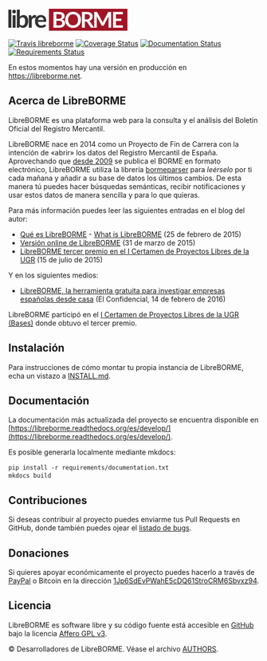 ![logo libreborme](libreborme/static/libreborme_logo.png)

[![Travis libreborme](https://travis-ci.org/PabloCastellano/libreborme.svg?branch=master)](https://travis-ci.org/PabloCastellano/libreborme)
[![Coverage Status](https://coveralls.io/repos/github/PabloCastellano/libreborme/badge.svg?branch=master)](https://coveralls.io/github/PabloCastellano/libreborme?branch=master)
[![Documentation Status](https://readthedocs.org/projects/libreborme/badge/?version=latest)](https://readthedocs.org/projects/libreborme/?badge=latest)
[![Requirements Status](https://requires.io/github/PabloCastellano/libreborme/requirements.svg?branch=master)](https://requires.io/github/PabloCastellano/libreborme/requirements/?branch=master)

En estos momentos hay una versión en producción en https://libreborme.net.

Acerca de LibreBORME
----------------

LibreBORME es una plataforma web para la consulta y el análisis del Boletín Oficial del Registro Mercantil.

LibreBORME nace en 2014 como un Proyecto de Fin de Carrera con la intención de «abrir» los datos del Registro Mercantil de España.
Aprovechando que [desde 2009](https://elpais.com/diario/2008/01/03/ciberpais/1199330666_850215.html)
se publica el BORME en formato electrónico, LibreBORME utiliza la librería [bormeparser](https://github.com/PabloCastellano/bormeparser/)
para *leérselo* por ti cada mañana y añadir a su base de datos los últimos cambios. De esta manera tú puedes hacer búsquedas semánticas,
recibir notificaciones y usar estos datos de manera sencilla y para lo que quieras.

Para más información puedes leer las siguientes entradas en el blog del autor:
- [Qué es LibreBORME](https://pablog.me/blog/2015/02/que-es-libreborme/) - [What is LibreBORME](https://pablog.me/que-es-libreborme-en.html) (25 de febrero de 2015)
- [Versión online de LibreBORME](https://pablog.me/blog/2015/03/version-online-de-libreborme/) (31 de marzo de 2015)
- [LibreBORME tercer premio en el I Certamen de Proyectos Libres de la UGR](https://pablog.me/blog/2015/07/libreborme-tercer-premio-en-el-i-certamen-de-proyectos-libres-de-la-ugr/) (15 de julio de 2015)

Y en los siguientes medios:
- [LibreBORME, la herramienta gratuita para investigar empresas españolas desde casa](https://www.elconfidencial.com/tecnologia/2016-02-14/libreborme-la-herramienta-gratuita-para-investigar-empresas-espanolas-desde-casa_1151596/) (El Confidencial, 14 de febrero de 2016)

LibreBORME participó en el [I Certamen de Proyectos Libres de la UGR](http://osl.ugr.es/2014/09/26/premios-a-proyectos-libres-de-la-ugr/) [(Bases)](http://osl.ugr.es/bases-de-los-premios-a-proyectos-libres-de-la-ugr/) donde obtuvo el tercer premio.

Instalación
-----------

Para instrucciones de cómo montar tu propia instancia de LibreBORME, echa un vistazo a [INSTALL.md](INSTALL.md).

Documentación
-------------

La documentación más actualizada del proyecto se encuentra disponible en [https://libreborme.readthedocs.org/es/develop/](https://libreborme.readthedocs.org/es/develop/).

Es posible generarla localmente mediante mkdocs:

    pip install -r requirements/documentation.txt
    mkdocs build

Contribuciones
--------------

Si deseas contribuir al proyecto puedes enviarme tus Pull Requests en GitHub, donde también
puedes ojear el [listado de bugs](https://github.com/PabloCastellano/libreborme/issues).

Donaciones
----------

Si quieres apoyar económicamente el proyecto puedes hacerlo a través de [PayPal](https://www.paypal.com/cgi-bin/webscr?cmd=_donations&business=contacto%40libreborme%2enet&lc=ES&item_name=LibreBORME&item_number=Servicio%20web&currency_code=EUR&bn=PP%2dDonationsBF%3abtn_donate_LG%2egif%3aNonHosted) o Bitcoin en la dirección [1Jp6SdEvPWahE5cDQ61StroCRM6Sbvxz94](https://blockchain.info/address/1Jp6SdEvPWahE5cDQ61StroCRM6Sbvxz94).

Licencia
--------

LibreBORME es software libre y su código fuente está accesible en [GitHub](https://github.com/PabloCastellano/libreborme) bajo la licencia [Affero GPL v3](https://www.gnu.org/licenses/agpl-3.0.html).

© Desarrolladores de LibreBORME. Véase el archivo [AUTHORS](AUTHORS).
